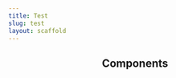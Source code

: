 ```yaml
---
title: Test
slug: test
layout: scaffold
---
```

<!-- <section>
  <header>
    <h2>Form</h2>
  </header>
  <form action="#">
    <fieldset>
      <legend>Form legend</legend>
      <div>
        <label for="f1">Text input:</label>
        <input type="text" id="f1" required>
      </div>
      <div>
        <label for="pw">Password input:</label>
        <input type="password" id="pw" value="password">
      </div>
      <div>
        <label for="hidden">Hidden input:</label>
        <input type="hidden" id="hidden" value="hidden">
      </div>
      <div>
        <input type="radio" id="f2" required>
        <label for="f2">Radio input</label>
      </div>
      <div>
        <input type="checkbox" id="f3" required>
        <label for="f3">Checkbox input</label>
      </div>
      <div>
        <label for="f4">Select field:</label>
        <select id="f4">
          <option>
            Option 01
          </option>
          <option>
            Option 02
          </option>
        </select>
      </div>
      <div>
        <label for="f5">Textarea:</label>
        <textarea id="f5" rows="5">Textarea text</textarea>
      </div>
      <div>
        <label for="f6">Input Button:</label>
        <input type="button" id="f6" value="button text">
      </div>
      <div>
        <label>Button Elements: <span class="small quiet">Can use &lt;button&gt; tag or &lt;a class="button"&gt;</span></label>
        <button class="button positive"><img src="https://raw.githubusercontent.com/ericrasch/html-kitchen-sink/master/web/assets/img/icons/tick.png" alt=""> Save</button> <a class="button" href="#"><img src="https://raw.githubusercontent.com/ericrasch/html-kitchen-sink/master/web/assets/img/icons/key.png" alt=""> Change Password</a> <a href="#" class="button negative"><img src="https://raw.githubusercontent.com/ericrasch/html-kitchen-sink/master/web/assets/img/icons/cross.png" alt=""> Cancel</a>
      </div>
    </fieldset>
  </form>
</section> -->
<!--<section>
  <header>
    <h2>Base Elements</h2>
  </header>
  <ul class="elements">
    <li><a href="#">a</a></li>
    <li><p><abbr title="JavaScript Object Notation">JSON</abbr> (<dfn title="JSON">JavaScript Object Notation</dfn>) is a lightweight data-interchange format.</p></li>
    <li><acronym>acronym</acronym></li>
    <li><audio>audio</audio></li>
    <li><b>b</b></li>
    <li><big>big</big></li>
    <li style="margin-bottom: 1em;"><button>button</button></li>
    <li style="margin-bottom: 1em;"><button type="button">button type="button"</button></li>
    <li style="margin-bottom: 1em;"><button type="submit">button type="submit"</button></li>
    <li style="margin-bottom: 1em;"><button type="reset">button type="reset"</button></li>
    <li style="margin-bottom: 1em;"><button disabled>button disabled</button></li>
    <li><caption>caption</caption></li>
    <li><code>code</code></li>
    <li><details>
        <summary>summary</summary>
        details
      </details>
    </li>
    <li><em>em</em></li>
    <li><embed>embed</embed></li>
    <li>
      <h1>h1</h1>
      <h2>h2</h2>
      <h3>h3</h3>
      <h4>h4</h4>
      <h5>h5</h5>
      <h6>h6</h6>
    </li>
    <li><hr /></li>
    <li><i>i</i></li>
    <li><kbd>kbd</kbd></li>
    <li>
      <ul>
        <li>ul</li>
        <li>ul</li>
        <li>ul
          <ul>
            <li>ul</li>
            <li>ul</li>
            <li>ul</li>
          </ul></li>
      </ul>
    </li>
    <li>
      <ol>
        <li>ol</li>
        <li>ol</li>
        <li>ol
          <ol>
            <li>ol</li>
            <li>ol</li>
            <li>ol</li>
          </ol></li>
      </ol>
    </li>
    <li>
      <dl>
        <dt>dt</dt>
        <dd>dd</dd>
        <dd>dd
          <dl>
            <dt>dt</dt>
            <dd>dd</dd>
            <dd>dd</dd>
          </dl></dd>
      </dl>
    </li>
    <li>
      <nav>
        <ul class="navigation-list">
          <li><a href="#">Nav 1</a></li>
          <li><a href="#">Nav 2</a></li>
          <li><a href="#">Nav 3</a></li>
        </ul>
      </nav>
    </li>
    <li><object>object</object></li>
    <li><p>Lorem ipsum dolor sit amet, consectetuer adipiscing elit. Donec odio. Quisque volutpat mattis eros. Nullam malesuada erat ut turpis. Suspendisse urna nibh, viverra non, semper suscipit, posuere a, pede.</p></li>
    <li><pre>pre Lorem ipsum dolor sit amet, consectetuer adipiscing elit. Phasellus hendrerit. Pellentesque aliquet nibh nec urna. In nisi neque, aliquet vel, dapibus id, mattis vel, nisi. Sed pretium, ligula sollicitudin laoreet viverra, tortor libero sodales leo, eget blandit nunc tortor eu nibh. Nullam mollis. Ut justo. Suspendisse potenti.</pre></li>
    <li><pre><code>function greet(greeting) {
  console.log(greeting)
}</code></pre></li>
    <li><progress value="1" max="2"></li>
    <li><q>q</q></li>
    <li><p><q>Lorem ipsum dolor sit amet, consectetuer adipiscing elit. Donec odio. Quisque volutpat mattis eros. Nullam malesuada erat ut turpis. Suspendisse urna nibh, viverra non, semper suscipit, posuere a, pede.</q></p></li>
    <li><samp>samp</samp></li>
    <li><small>small</small></li>
    <li><strong>strong</strong></li>
    <li><sub>sub</sub></li>
    <li><sup>sup</sup></li>
    <li><var>var</var></li>
  </ul>
</section>-->
<section>
  <header class="pad">
    <h2>Components</h2>
  </header>
  <ul class="components">
    <!-- <li><img class="avatar" src="https://source.unsplash.com/random/500x500" alt=""></li> -->
    <!-- <li><img class="avatar avatar_small" src="https://source.unsplash.com/random/500x500" alt=""></li> -->
    <!-- <li><img class="avatar avatar_large" src="https://source.unsplash.com/random/500x500" alt=""></li> -->
    <!-- <li>
      <nav>
        <ul class="breadcrumb">
          <li><a href="#">Lorum ipsum dolor sit amet</a></li>
          <li><a href="#">This is another pretty long one</a></li>
          <li><a href="#" aria-current="page">This breadcrumb navigation item is pretty long</a></li>
        </ul>
      </nav>
    </li> -->
    <!-- <li style="margin-bottom: 1em;"><a class="button" href="#">a class="button"</a></li> -->
    <!-- <li style="margin-bottom: 1em;">
      <button class="button button_highlight">button</button>
      <button class="button button_highlight" disabled>disabled</button>
    </li>
    <li style="margin-bottom: 1em;">
      <button class="button">button</button>
      <button class="button" disabled>disabled</button>
    </li>
    <li style="margin-bottom: 1em;">
      <button class="button button_ghost">button</button>
      <button class="button button_ghost" disabled>disabled</button>
    </li>
    <li style="margin-bottom: 1em;"><button class="button" type="button">button class="button" type="button"</button></li>
    <li style="margin-bottom: 1em;"><button class="button" type="submit">button class="button" type="submit"</button></li>
    <li style="margin-bottom: 1em;"><button class="button" type="reset">button class="button" type="reset"</button></li>
    <li style="margin-bottom: 1em;"><button class="button" disabled>button class="button" disabled</button></li>
    <li>
      <ul class="cards">
        <li class="card">
          <header class="card__image">
            <img src="https://source.unsplash.com/random/1200x1200" alt="Placeholder" width="1200" height="1200">
          </header>
          <p>Lorem ipsum dolor sit amet</p>
        </li>
        <li class="card">
          <header class="card__header">
            <p>Lorem ipsum dolor sit amet</p>
          </header>
          <div class="card__body">
            <p>Lorem ipsum dolor sit amet, consectetuer adipiscing elit. Donec odio. Quisque volutpat mattis eros. Nullam malesuada erat ut turpis. Suspendisse urna nibh, viverra non, semper suscipit, posuere a, pede.</p>
            <p>Donec nec justo eget felis facilisis fermentum. Aliquam porttitor mauris sit amet orci. Aenean dignissim pellentesque felis.</p>
          </div>
          <footer class="card__footer">
            <p>Aliquam tincidunt mauris</p>
          </footer>
        </li>
        <li class="card">
          <header class="card__header">
            <p>Lorem ipsum dolor sit amet</p>
          </header>
          <div class="card__body">
            <p>Lorem ipsum dolor sit amet, consectetuer adipiscing elit. Donec odio. Quisque volutpat mattis eros. Nullam malesuada erat ut turpis. Suspendisse urna nibh, viverra non, semper suscipit, posuere a, pede.</p>
            <p>Donec nec justo eget felis facilisis fermentum. Aliquam porttitor mauris sit amet orci. Aenean dignissim pellentesque felis.</p>
          </div>
        </li>
      </ul>
    </li>
    <li>
      <div class="pad" style="background: navy; color: white;">
        Full width, padded: <code>.pad</code>
      </div>
    </li>
    <li>
      <div class="constrain" style="background: navy; color: white;">
        Constrained: <code>.constrain</code>
      </div>
    </li>
    <li>
      <div class="constrain pad" style="background: navy; color: white;">
        Constrained, padded: <code>.pad.constrain</code>
      </div>
    </li>
    <li style="background: navy; color: white;" class="pad">
      <div class="constrain">
        Full width, padded, constrained: <code>.pad > .constrain</code>
      </div>
    </li>
    <li style="background: navy; color: white;" class="constrain">
      <div class="pad">
        Constrained, padded: <code>.constrain > .pad</code>
      </div>
    </li>
    <li>
      <div class="constrain" style="background: gray;">
        Constrained
        <div class="full-bleed pad" style="background: navy; color: white;">
          Full width
          <div class="constrain">
            Constrained inside full width, inside constrained (inside full width)
          </div>
        </div>
        Still constrained
      </div>
    </li> -->
    <!-- <li>
      <article class="constrain pad">
        <header>
          <h2>Lorem ipsum dolor sit amet</h2>
        </header>
        <p class="lead">Lorem ipsum dolor sit amet, consectetuer adipiscing elit. Donec odio. Quisque volutpat mattis eros. Nullam malesuada erat ut turpis. Suspendisse urna nibh, viverra non, semper suscipit, posuere a, pede.</p>
        <p>Donec nec justo eget felis facilisis fermentum. Aliquam porttitor mauris sit amet orci. Aenean dignissim pellentesque felis.</p>
        <p>Morbi in sem quis dui placerat ornare. Pellentesque odio nisi, euismod in, pharetra a, ultricies in, diam. Sed arcu. Cras consequat.</p>
        <p>Praesent dapibus, neque id cursus faucibus, tortor neque egestas auguae, eu vulputate magna eros eu erat. Aliquam erat volutpat. Nam dui mi, tincidunt quis, accumsan porttitor, facilisis luctus, metus.</p>
        <p>Phasellus ultrices nulla quis nibh. Quisque a lectus. Donec consectetuer ligula vulputate sem tristique cursus. Nam nulla quam, gravida non, commodo a, sodales sit amet, nisi.</p>
      </article>
    </li> -->
  </ul>
</section>